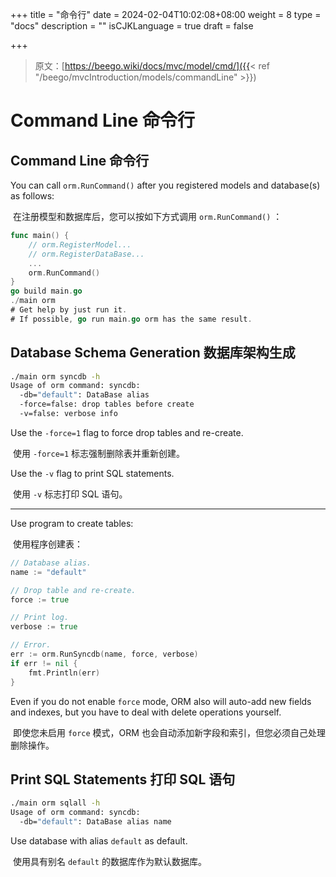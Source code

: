 +++
title = "命令行"
date = 2024-02-04T10:02:08+08:00
weight = 8
type = "docs"
description = ""
isCJKLanguage = true
draft = false

+++

> 原文：[https://beego.wiki/docs/mvc/model/cmd/]({{< ref "/beego/mvcIntroduction/models/commandLine" >}})

# Command Line 命令行



## Command Line 命令行

You can call `orm.RunCommand()` after you registered models and database(s) as follows:

​	在注册模型和数据库后，您可以按如下方式调用 `orm.RunCommand()` ：

```go
func main() {
	// orm.RegisterModel...
	// orm.RegisterDataBase...
	...
	orm.RunCommand()
}
go build main.go
./main orm
# Get help by just run it.
# If possible, go run main.go orm has the same result.
```

## Database Schema Generation 数据库架构生成

```bash
./main orm syncdb -h
Usage of orm command: syncdb:
  -db="default": DataBase alias
  -force=false: drop tables before create
  -v=false: verbose info
```

Use the `-force=1` flag to force drop tables and re-create.

​	使用 `-force=1` 标志强制删除表并重新创建。

Use the `-v` flag to print SQL statements.

​	使用 `-v` 标志打印 SQL 语句。

------

Use program to create tables:

​	使用程序创建表：

```go
// Database alias.
name := "default"

// Drop table and re-create.
force := true

// Print log.
verbose := true

// Error.
err := orm.RunSyncdb(name, force, verbose)
if err != nil {
	fmt.Println(err)
}
```

Even if you do not enable `force` mode, ORM also will auto-add new fields and indexes, but you have to deal with delete operations yourself.

​	即使您未启用 `force` 模式，ORM 也会自动添加新字段和索引，但您必须自己处理删除操作。

## Print SQL Statements 打印 SQL 语句

```bash
./main orm sqlall -h
Usage of orm command: syncdb:
  -db="default": DataBase alias name
```

Use database with alias `default` as default.

​	使用具有别名 `default` 的数据库作为默认数据库。
